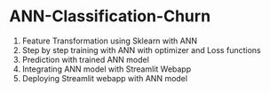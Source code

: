 # ANN-Classification-Churn

1. Feature Transformation using Sklearn with ANN
2. Step by step training with ANN with optimizer and Loss functions
3. Prediction with trained ANN model
4. Integrating ANN model with Streamlit Webapp
5. Deploying Streamlit webapp with ANN model

